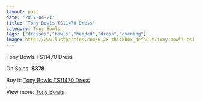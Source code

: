 ```yaml
---
layout: post
date: '2017-04-21'
title: "Tony Bowls TS11470 Dress"
category: Tony Bowls
tags: ["dresses","bowls","beaded","dress","evening"]
image: http://www.lustparties.com/6128-thickbox_default/tony-bowls-ts11470-dress.jpg
---
```

Tony Bowls TS11470 Dress

On Sales: **$378**
<a href="https://www.lustparties.com/en/tony-bowls/2087-tony-bowls-ts11470-dress.html"><amp-img layout="responsive" width="600" height="600" src="//www.lustparties.com/6128-thickbox_default/tony-bowls-ts11470-dress.jpg" alt="Tony Bowls TS11470 Dress 0" /></a>
<a href="https://www.lustparties.com/en/tony-bowls/2087-tony-bowls-ts11470-dress.html"><amp-img layout="responsive" width="600" height="600" src="//www.lustparties.com/6129-thickbox_default/tony-bowls-ts11470-dress.jpg" alt="Tony Bowls TS11470 Dress 1" /></a>

Buy it: [Tony Bowls TS11470 Dress](https://www.lustparties.com/en/tony-bowls/2087-tony-bowls-ts11470-dress.html "Tony Bowls TS11470 Dress")

View more: [Tony Bowls](https://www.lustparties.com/en/5-tony-bowls "Tony Bowls")